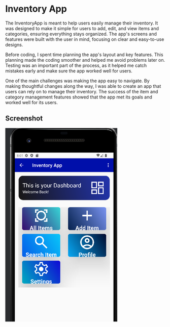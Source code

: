 # Inventory App

The InventoryApp is meant to help users easily manage their inventory. It was designed to make it simple 
for users to add, edit, and view items and categories, ensuring everything stays organized. The app's screens 
and features were built with the user in mind, focusing on clear and easy-to-use designs.

Before coding, I spent time planning the app's layout and key features. This planning made the coding smoother
and helped me avoid problems later on. Testing was an important part of the process, as it helped me catch 
mistakes early and make sure the app worked well for users.

One of the main challenges was making the app easy to navigate. By making thoughtful changes along the way, 
I was able to create an app that users can rely on to manage their inventory. The success of the item and 
category management features showed that the app met its goals and worked well for its users.

## Screenshot

![Original App Screenshot](../../assets/images/firstApp.png)

